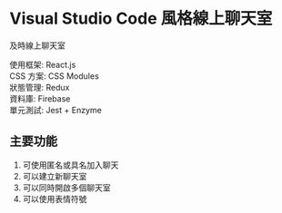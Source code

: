 # Visual Studio Code 風格線上聊天室

及時線上聊天室

使用框架: React.js <br />
CSS 方案: CSS Modules <br />
狀態管理: Redux <br />
資料庫: Firebase <br />
單元測試: Jest + Enzyme <br />

## 主要功能

1. 可使用匿名或具名加入聊天
1. 可以建立新聊天室
1. 可以同時開啟多個聊天室
1. 可以使用表情符號
